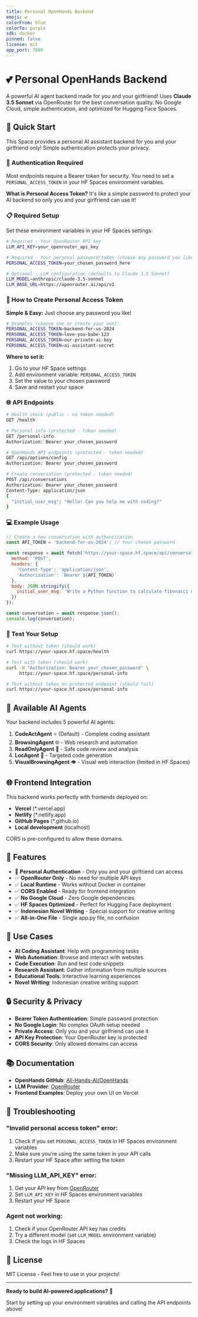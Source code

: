 ```yaml
---
title: Personal OpenHands Backend
emoji: 💕
colorFrom: blue
colorTo: purple
sdk: docker
pinned: false
license: mit
app_port: 7860
---
```


# 💕 Personal OpenHands Backend

A powerful AI agent backend made for you and your girlfriend! Uses **Claude 3.5 Sonnet** via OpenRouter for the best conversation quality. No Google Cloud, simple authentication, and optimized for Hugging Face Spaces.

## 🚀 Quick Start

This Space provides a personal AI assistant backend for you and your girlfriend only! Simple authentication protects your privacy.

### 🔐 Authentication Required

Most endpoints require a Bearer token for security. You need to set a `PERSONAL_ACCESS_TOKEN` in your HF Spaces environment variables.

**What is Personal Access Token?** It's like a simple password to protect your AI backend so only you and your girlfriend can use it!

### 📋 Required Setup

Set these environment variables in your HF Spaces settings:

```bash
# Required - Your OpenRouter API key
LLM_API_KEY=your_openrouter_api_key

# Required - Your personal password/token (choose any password you like!)
PERSONAL_ACCESS_TOKEN=your_chosen_password_here

# Optional - LLM configuration (defaults to Claude 3.5 Sonnet)
LLM_MODEL=anthropic/claude-3.5-sonnet
LLM_BASE_URL=https://openrouter.ai/api/v1
```

### 🔑 How to Create Personal Access Token

**Simple & Easy:** Just choose any password you like!

```bash
# Examples (choose one or create your own):
PERSONAL_ACCESS_TOKEN=backend-for-us-2024
PERSONAL_ACCESS_TOKEN=love-you-babe-123
PERSONAL_ACCESS_TOKEN=our-private-ai-key
PERSONAL_ACCESS_TOKEN=ai-assistant-secret
```

**Where to set it:**
1. Go to your HF Space settings
2. Add environment variable: `PERSONAL_ACCESS_TOKEN`
3. Set the value to your chosen password
4. Save and restart your space

### 🌐 API Endpoints

```bash
# Health check (public - no token needed)
GET /health

# Personal info (protected - token needed)
GET /personal-info
Authorization: Bearer your_chosen_password

# OpenHands API endpoints (protected - token needed)
GET /api/options/config
Authorization: Bearer your_chosen_password

# Create conversation (protected - token needed)
POST /api/conversations
Authorization: Bearer your_chosen_password
Content-Type: application/json
{
  "initial_user_msg": "Hello! Can you help me with coding?"
}
```

### 💻 Example Usage

```javascript
// Create a new conversation with authentication
const API_TOKEN = 'backend-for-us-2024'; // Your chosen password

const response = await fetch('https://your-space.hf.space/api/conversations', {
  method: 'POST',
  headers: { 
    'Content-Type': 'application/json',
    'Authorization': `Bearer ${API_TOKEN}`
  },
  body: JSON.stringify({
    initial_user_msg: 'Write a Python function to calculate fibonacci numbers'
  })
});

const conversation = await response.json();
console.log(conversation);
```

### 🧪 Test Your Setup

```bash
# Test without token (should work)
curl https://your-space.hf.space/health

# Test with token (should work)
curl -H "Authorization: Bearer your_chosen_password" \
     https://your-space.hf.space/personal-info

# Test without token on protected endpoint (should fail)
curl https://your-space.hf.space/personal-info
```

## 🤖 Available AI Agents

Your backend includes 5 powerful AI agents:

1. **CodeActAgent** ⭐ (Default) - Complete coding assistant
2. **BrowsingAgent** 🌐 - Web research and automation
3. **ReadOnlyAgent** 📖 - Safe code review and analysis
4. **LocAgent** 🎯 - Targeted code generation
5. **VisualBrowsingAgent** 👁️ - Visual web interaction (limited in HF Spaces)

## 🌐 Frontend Integration

This backend works perfectly with frontends deployed on:
- **Vercel** (*.vercel.app)
- **Netlify** (*.netlify.app) 
- **GitHub Pages** (*.github.io)
- **Local development** (localhost)

CORS is pre-configured to allow these domains.

## 🔧 Features

- 🔐 **Personal Authentication** - Only you and your girlfriend can access
- ✅ **OpenRouter Only** - No need for multiple API keys
- ✅ **Local Runtime** - Works without Docker in container
- ✅ **CORS Enabled** - Ready for frontend integration
- ✅ **No Google Cloud** - Zero Google dependencies
- ✅ **HF Spaces Optimized** - Perfect for Hugging Face deployment
- ✅ **Indonesian Novel Writing** - Special support for creative writing
- ✅ **All-in-One File** - Single app.py file, no confusion

## 🎯 Use Cases

- **AI Coding Assistant**: Help with programming tasks
- **Web Automation**: Browse and interact with websites  
- **Code Execution**: Run and test code snippets
- **Research Assistant**: Gather information from multiple sources
- **Educational Tools**: Interactive learning experiences
- **Novel Writing**: Indonesian creative writing support

## 🔒 Security & Privacy

- **Bearer Token Authentication**: Simple password protection
- **No Google Login**: No complex OAuth setup needed
- **Private Access**: Only you and your girlfriend can use it
- **API Key Protection**: Your OpenRouter key is protected
- **CORS Security**: Only allowed domains can access

## 📚 Documentation

- **OpenHands GitHub**: [All-Hands-AI/OpenHands](https://github.com/All-Hands-AI/OpenHands)
- **LLM Provider**: [OpenRouter](https://openrouter.ai)
- **Frontend Examples**: Deploy your own UI on Vercel

## 🚨 Troubleshooting

### "Invalid personal access token" error:
1. Check if you set `PERSONAL_ACCESS_TOKEN` in HF Spaces environment variables
2. Make sure you're using the same token in your API calls
3. Restart your HF Space after setting the token

### "Missing LLM_API_KEY" error:
1. Get your API key from [OpenRouter](https://openrouter.ai)
2. Set `LLM_API_KEY` in HF Spaces environment variables
3. Restart your HF Space

### Agent not working:
1. Check if your OpenRouter API key has credits
2. Try a different model (set `LLM_MODEL` environment variable)
3. Check the logs in HF Spaces

## 📝 License

MIT License - Feel free to use in your projects!

---

**Ready to build AI-powered applications?** 🚀 

Start by setting up your environment variables and calling the API endpoints above!